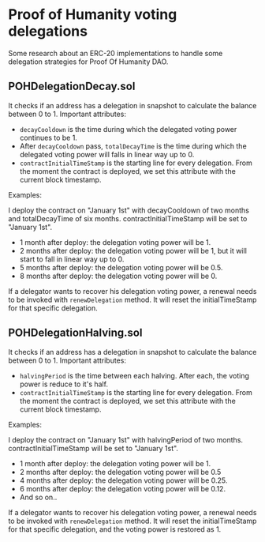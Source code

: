 # Proof of Humanity voting delegations

Some research about an ERC-20 implementations to handle some delegation strategies for Proof Of Humanity DAO.

## POHDelegationDecay.sol

It checks if an address has a delegation in snapshot to calculate the balance between 0 to 1. Important attributes:

- `decayCooldown` is the time during which the delegated voting power continues to be 1.
- After `decayCooldown` pass, `totalDecayTime` is the time during which the delegated voting power will falls in linear way up to 0.
- `contractInitialTimeStamp` is the starting line for every delegation. From the moment the contract is deployed, we set this attribute with the current block timestamp.

Examples:

I deploy the contract on "January 1st" with decayCooldown of two months and totalDecayTime of six months. contractInitialTimeStamp will be set to "January 1st". 

- 1 month after deploy: the delegation voting power will be 1.
- 2 months after deploy: the delegation voting power will be 1, but it will start to fall in linear way up to 0.
- 5 months after deploy: the delegation voting power will be 0.5.
- 8 months after deploy: the delegation voting power will be 0.

If a delegator wants to recover his delegation voting power, a renewal needs to be invoked with `renewDelegation` method. It will reset the initialTimeStamp for that specific delegation.

## POHDelegationHalving.sol

It checks if an address has a delegation in snapshot to calculate the balance between 0 to 1. Important attributes:

- `halvingPeriod` is the time between each halving. After each, the voting power is reduce to it's half.
- `contractInitialTimeStamp` is the starting line for every delegation. From the moment the contract is deployed, we set this attribute with the current block timestamp.

Examples:

I deploy the contract on "January 1st" with halvingPeriod of two months. contractInitialTimeStamp will be set to "January 1st". 

- 1 month after deploy: the delegation voting power will be 1.
- 2 months after deploy: the delegation voting power will be 0.5
- 4 months after deploy: the delegation voting power will be 0.25.
- 6 months after deploy: the delegation voting power will be 0.12.
- And so on..

If a delegator wants to recover his delegation voting power, a renewal needs to be invoked with `renewDelegation` method. It will reset the initialTimeStamp for that specific delegation, and the voting power is restored as 1.

